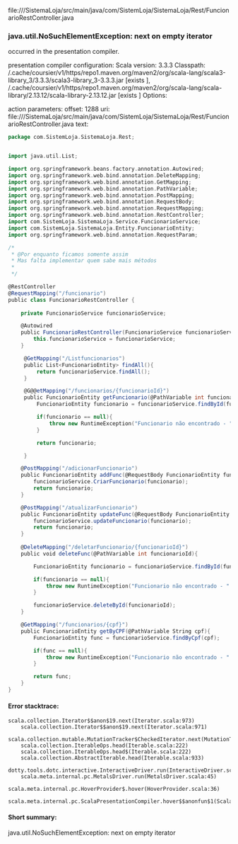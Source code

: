 file://<WORKSPACE>/SistemaLoja/src/main/java/com/SistemLoja/SistemaLoja/Rest/FuncionarioRestController.java
### java.util.NoSuchElementException: next on empty iterator

occurred in the presentation compiler.

presentation compiler configuration:
Scala version: 3.3.3
Classpath:
<HOME>/.cache/coursier/v1/https/repo1.maven.org/maven2/org/scala-lang/scala3-library_3/3.3.3/scala3-library_3-3.3.3.jar [exists ], <HOME>/.cache/coursier/v1/https/repo1.maven.org/maven2/org/scala-lang/scala-library/2.13.12/scala-library-2.13.12.jar [exists ]
Options:



action parameters:
offset: 1288
uri: file://<WORKSPACE>/SistemaLoja/src/main/java/com/SistemLoja/SistemaLoja/Rest/FuncionarioRestController.java
text:
```scala
package com.SistemLoja.SistemaLoja.Rest;


import java.util.List;

import org.springframework.beans.factory.annotation.Autowired;
import org.springframework.web.bind.annotation.DeleteMapping;
import org.springframework.web.bind.annotation.GetMapping;
import org.springframework.web.bind.annotation.PathVariable;
import org.springframework.web.bind.annotation.PostMapping;
import org.springframework.web.bind.annotation.RequestBody;
import org.springframework.web.bind.annotation.RequestMapping;
import org.springframework.web.bind.annotation.RestController;
import com.SistemLoja.SistemaLoja.Service.FuncionarioService;
import com.SistemLoja.SistemaLoja.Entity.FuncionarioEntity;
import org.springframework.web.bind.annotation.RequestParam;

/*
 * @Por enquanto ficamos somente assim
 * Mas falta implementar quem sabe mais métodos 
 *  
 */

@RestController
@RequestMapping("/funcionario")
public class FuncionarioRestController {
    
    private FuncionarioService funcionarioService;

    @Autowired
    public FuncionarioRestController(FuncionarioService funcionarioService){
        this.funcionarioService = funcionarioService;
    }

     @GetMapping("/Listfuncionarios")
     public List<FuncionarioEntity> findAll(){
         return funcionarioService.findAll();
     }

     @G@@etMapping("/funcionarios/{funcionarioId}")
     public FuncionarioEntity getFuncionario(@PathVariable int funcionarioId){
         FuncionarioEntity funcionario = funcionarioService.findById(funcionarioId);

         if(funcionario == null){
             throw new RuntimeException("Funcionario não encontrado - " + funcionarioId);
         }

         return funcionario;

     }

    @PostMapping("/adicionarFuncionario")
    public FuncionarioEntity addFunc(@RequestBody FuncionarioEntity funcionario){
        funcionarioService.CriarFuncionario(funcionario);
        return funcionario;
    }

    @PostMapping("/atualizarFuncionario")
    public FuncionarioEntity updateFunc(@RequestBody FuncionarioEntity funcionario){
        funcionarioService.updateFuncionario(funcionario);
        return funcionario;
    }
    
    @DeleteMapping("/deletarFuncionario/{funcionarioId}")
    public void deleteFunc(@PathVariable int funcionarioId){

        FuncionarioEntity funcionario = funcionarioService.findById(funcionarioId);

        if(funcionario == null){
            throw new RuntimeException("Funcionario não encontrado - " + funcionarioId);
        }

        funcionarioService.deleteById(funcionarioId);
    }

    @GetMapping("/funcionarios/{cpf}")
    public FuncionarioEntity getByCPF(@PathVariable String cpf){
        FuncionarioEntity func = funcionarioService.findByCpf(cpf);

        if(func == null){
            throw new RuntimeException("Funcionario não encontrado - " + cpf);
        }

        return func;
    }
}
```



#### Error stacktrace:

```
scala.collection.Iterator$$anon$19.next(Iterator.scala:973)
	scala.collection.Iterator$$anon$19.next(Iterator.scala:971)
	scala.collection.mutable.MutationTracker$CheckedIterator.next(MutationTracker.scala:76)
	scala.collection.IterableOps.head(Iterable.scala:222)
	scala.collection.IterableOps.head$(Iterable.scala:222)
	scala.collection.AbstractIterable.head(Iterable.scala:933)
	dotty.tools.dotc.interactive.InteractiveDriver.run(InteractiveDriver.scala:168)
	scala.meta.internal.pc.MetalsDriver.run(MetalsDriver.scala:45)
	scala.meta.internal.pc.HoverProvider$.hover(HoverProvider.scala:36)
	scala.meta.internal.pc.ScalaPresentationCompiler.hover$$anonfun$1(ScalaPresentationCompiler.scala:389)
```
#### Short summary: 

java.util.NoSuchElementException: next on empty iterator